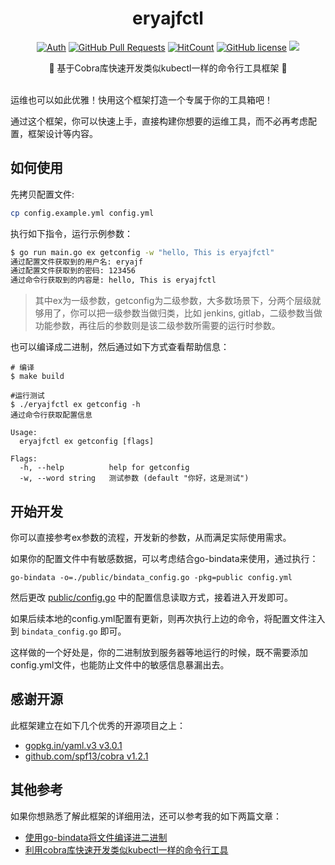 <div align="center">
<h1>eryajfctl</h1>

[![Auth](https://img.shields.io/badge/Auth-eryajf-ff69b4)](https://github.com/eryajf)
[![GitHub Pull Requests](https://img.shields.io/github/stars/eryajf/eryajfctl)](https://github.com/eryajf/eryajfctl/stargazers)
[![HitCount](https://views.whatilearened.today/views/github/eryajf/eryajfctl.svg)](https://github.com/eryajf/eryajfctl)
[![GitHub license](https://img.shields.io/github/license/eryajf/eryajfctl)](https://github.com/eryajf/eryajfctl/blob/main/LICENSE)
[![](https://img.shields.io/badge/Awesome-MyStarList-c780fa?logo=Awesome-Lists)](https://github.com/eryajf/awesome-stars-eryajf#readme)

<p> 🌉 基于Cobra库快速开发类似kubectl一样的命令行工具框架 🌉</p>

<img src="https://camo.githubusercontent.com/82291b0fe831bfc6781e07fc5090cbd0a8b912bb8b8d4fec0696c881834f81ac/68747470733a2f2f70726f626f742e6d656469612f394575424971676170492e676966" width="800"  height="3">

</div>

运维也可以如此优雅！快用这个框架打造一个专属于你的工具箱吧！

通过这个框架，你可以快速上手，直接构建你想要的运维工具，而不必再考虑配置，框架设计等内容。

## 如何使用

先拷贝配置文件:

```sh
cp config.example.yml config.yml
```

执行如下指令，运行示例参数：

```sh
$ go run main.go ex getconfig -w "hello, This is eryajfctl"
通过配置文件获取到的用户名: eryajf
通过配置文件获取到的密码: 123456
通过命令行获取到的内容是: hello, This is eryajfctl
```

> 其中ex为一级参数，getconfig为二级参数，大多数场景下，分两个层级就够用了，你可以把一级参数当做归类，比如 jenkins, gitlab，二级参数当做功能参数，再往后的参数则是该二级参数所需要的运行时参数。

也可以编译成二进制，然后通过如下方式查看帮助信息：

```
# 编译
$ make build

#运行测试
$ ./eryajfctl ex getconfig -h
通过命令行获取配置信息

Usage:
  eryajfctl ex getconfig [flags]

Flags:
  -h, --help          help for getconfig
  -w, --word string   测试参数 (default "你好，这是测试")
```

## 开始开发

你可以直接参考ex参数的流程，开发新的参数，从而满足实际使用需求。

如果你的配置文件中有敏感数据，可以考虑结合go-bindata来使用，通过执行：

```
go-bindata -o=./public/bindata_config.go -pkg=public config.yml
```

然后更改 [public/config.go](https://github.com/eryajf/eryajfctl/blob/4cd30714062e5b65746bdb5f100f19bfe38ed52e/public/config.go#L28) 中的配置信息读取方式，接着进入开发即可。

如果后续本地的config.yml配置有更新，则再次执行上边的命令，将配置文件注入到 `bindata_config.go` 即可。

这样做的一个好处是，你的二进制放到服务器等地运行的时候，既不需要添加config.yml文件，也能防止文件中的敏感信息暴漏出去。

## 感谢开源

此框架建立在如下几个优秀的开源项目之上：

- [gopkg.in/yaml.v3 v3.0.1](https://github.com/go-yaml/yaml)
- [github.com/spf13/cobra v1.2.1](https://github.com/spf13/cobra)

## 其他参考

如果你想熟悉了解此框架的详细用法，还可以参考我的如下两篇文章：

- [使用go-bindata将文件编译进二进制](https://wiki.eryajf.net/pages/2bf6c3/)
- [利用cobra库快速开发类似kubectl一样的命令行工具](https://wiki.eryajf.net/pages/5c4163/)